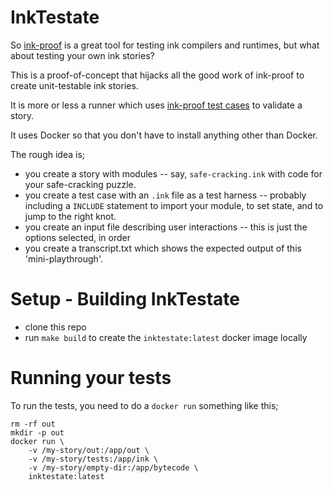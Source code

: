 # InkTestate

So [ink-proof](https://github.com/chromy/ink-proof) is a great tool for testing ink compilers and runtimes, but what about testing your own ink stories?

This is a proof-of-concept that hijacks all the good work of ink-proof to create unit-testable ink stories.

It is more or less a runner which uses [ink-proof test cases](https://github.com/chromy/ink-proof#test-cases) to validate a story.

It uses Docker so that you don't have to install anything other than Docker.

The rough idea is; 

- you create a story with modules -- say, `safe-cracking.ink` with code for your safe-cracking puzzle.
- you create a test case with an `.ink` file as a test harness -- probably including a `INCLUDE` statement to import your module, to set state, and to jump to the right knot.
- you create an input file describing user interactions -- this is just the options selected, in order
- you create a transcript.txt which shows the expected output of this 'mini-playthrough'.

# Setup - Building InkTestate

- clone this repo
- run `make build` to create the `inktestate:latest` docker image locally

# Running your tests

To run the tests, you need to do a `docker run` something like this;

```
rm -rf out
mkdir -p out
docker run \
    -v /my-story/out:/app/out \
    -v /my-story/tests:/app/ink \
    -v /my-story/empty-dir:/app/bytecode \
    inktestate:latest
```